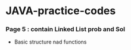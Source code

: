 # JAVA-practice-codes

<h3> Page 5 : contain Linked List prob and Sol</h3>
<ul>
  <li> Basic structure nad functions </li>
 
</ul>
